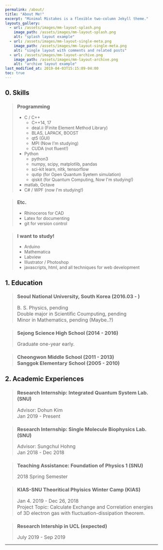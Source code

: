 ```yaml
---
permalink: /about/
title: "About Me!"
excerpt: "Minimal Mistakes is a flexible two-column Jekyll theme."
layouts_gallery:
  - url: /assets/images/mm-layout-splash.png
    image_path: /assets/images/mm-layout-splash.png
    alt: "splash layout example"
  - url: /assets/images/mm-layout-single-meta.png
    image_path: /assets/images/mm-layout-single-meta.png
    alt: "single layout with comments and related posts"
  - url: /assets/images/mm-layout-archive.png
    image_path: /assets/images/mm-layout-archive.png
    alt: "archive layout example"
last_modified_at: 2019-04-03T15:15:09-04:00
toc: true
---
```


## 0. Skills
> ### Programming
> * C / C++
>    * C++14, 17
>    * deal.ii (Finite Element Method Library)
>    * BLAS, LAPACK, BOOST
>    * qt5 (GUI)
>    * MPI (Now I'm studying)
>    * CUDA (not fluent!)
>  * Python
>    * python3
>    * numpy, scipy, matplotlib, pandas
>    * sci-kit learn, nltk, tensorflow
>    * qutip (for Open Quantum Syetem simulation)
>    * qiskit (for Quantum Computing, Now I'm studying!)
>  * matlab, Octave
>  * C# / WPF (now I'm studying!)

> ### Etc.
>   * Rhinoceros for CAD
>   * Latex for documenting
>   * git for version control

> ### I want to study!
>   * Arduino
>   * Mathematica 
>   * Labview
>   * Illustrator / Photoshop
>   * javascripts, html, and all techniques for web development

## 1. Education
> ### Seoul National University, South Korea (2016.03 - )
> <font size="3"> B. S. Physics, pending <br />Double major in Scientific Coumputing, pending <br /> Minor in Mathematics, pending  (Maybe..?) </font> 

> ### Sejong Science High School  (2014 - 2016)
> <font size="3"> Graduate one-year early.  </font> 

> ### Cheongwon Middle School (2011 - 2013) <br /> Sanggok Elementary School (2005 - 2010)

## 2. Academic Experiences
> ### Research Internship: Integrated Quantum System Lab. (SNU)
> <font size="3"> Advisor: Dohun Kim <br />Jan 2019 - Present</font>

> ### Research Internship: Single Molecule Biophysics Lab. (SNU)
> <font size="3"> Advisor: Sungchul Hohng <br />Jan 2018 - Dec 2018</font> 

> ### Teaching Assistance: Foundation of Physics 1 (SNU)
> <font size="3"> 2018 Spring Semester</font> 

> ### KIAS-SNU Theoritical Phyisics Winter Camp (KIAS)
> <font size="3"> Jan 4. 2019 - Dec 26, 2018 <br />Project Topic: Calculate Exchange and Correlation energies of 3D electron gas with fluctuation-dissipation theorem.</font> 

> ### Research Intership in UCL (expected)
> <font size="3"> July 2019 - Sep 2019 </font> 

---
